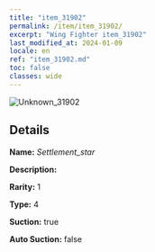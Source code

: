 ```yaml
---
title: "item_31902"
permalink: /item/item_31902/
excerpt: "Wing Fighter item_31902"
last_modified_at: 2024-01-09
locale: en
ref: "item_31902.md"
toc: false
classes: wide
---
```



 ![Unknown_31902](/images/item/Settlement_star_p.png)



## Details

 **Name:** *Settlement_star* 

 **Description:** 

 **Rarity:** 1 

 **Type:** 4 

 **Suction:** true 

 **Auto Suction:** false 


